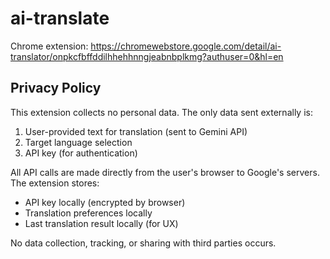 # ai-translate

Chrome extension: https://chromewebstore.google.com/detail/ai-translator/onpkcfbffddilhhehhnngjeabnbplkmg?authuser=0&hl=en

## Privacy Policy

This extension collects no personal data. The only data sent externally is:
1. User-provided text for translation (sent to Gemini API)
2. Target language selection
3. API key (for authentication)

All API calls are made directly from the user's browser to Google's servers. The extension stores:
- API key locally (encrypted by browser)
- Translation preferences locally
- Last translation result locally (for UX)

No data collection, tracking, or sharing with third parties occurs.
